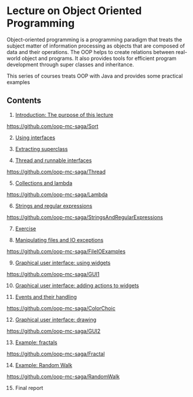 # Lecture on Object Oriented Programming

Object-oriented programming is a programming paradigm that treats the subject matter of information processing as objects that are composed of data and their operations.
The OOP helps to create relations between real-world object and programs.
It also provides tools for efficient program development through super classes and inheritance. 

This series of courses treats OOP with Java and provides some practical examples

## Contents
1. [Introduction: The purpose of this lecture](./01_Introduction.pdf)

https://github.com/oop-mc-saga/Sort

2. [Using interfaces](./02_Interfaces.pdf)

3. [Extracting superclass](./03_Superclasses.pdf)

4. [Thread and runnable interfaces](./04_ThreadsAndRunnable.pdf)

https://github.com/oop-mc-saga/Thread

5. [Collections and lambda](./05_CollectionsAndLamdaExpressions.pdf)

https://github.com/oop-mc-saga/Lambda

6. [Strings and regular expressions](06_StringsAndRegularExpressions.pdf)

https://github.com/oop-mc-saga/StringsAndRegularExpressions

7. [Exercise](./07_Midterm_report.pdf)

8. [Manipulating files and IO exceptions](./08_FileIO.pdf)

https://github.com/oop-mc-saga/FileIOExamples

9. [Graphical user interface: using widgets](./09_GUI1.pdf)

https://github.com/oop-mc-saga/GUI1

10. [Graphical user interface: adding actions to widgets](./10_GUI2.pdf)

11. [Events and their handling](./11_Event.pdf)

https://github.com/oop-mc-saga/ColorChoic

12. [Graphical user interface: drawing](./12_GUI3.pdf)

https://github.com/oop-mc-saga/GUI2

13. [Example: fractals](./13_Fractals.pdf)

https://github.com/oop-mc-saga/Fractal

14. [Example: Random Walk](./14_RandomWalk.pdf)

https://github.com/oop-mc-saga/RandomWalk

15. Final report